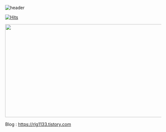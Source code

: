 ![header](https://capsule-render.vercel.app/api?type=waving&color=auto&height=200&section=header&text=Gihyeon😎&fontSize=90)

[![Hits](https://hits.seeyoufarm.com/api/count/incr/badge.svg?url=https%3A%2F%2Fgithub.com%2FGyeony95&count_bg=%23949494&title_bg=%23555555&title=Visitor&edge_flat=false)](https://hits.seeyoufarm.com)

<a href="https://github.com/devxb/gitanimals">
<img
  src="https://render.gitanimals.org/farms/Gyeony95"
  width="600"
  height="300"
/>
</a>


Blog : https://rlg1133.tistory.com  
